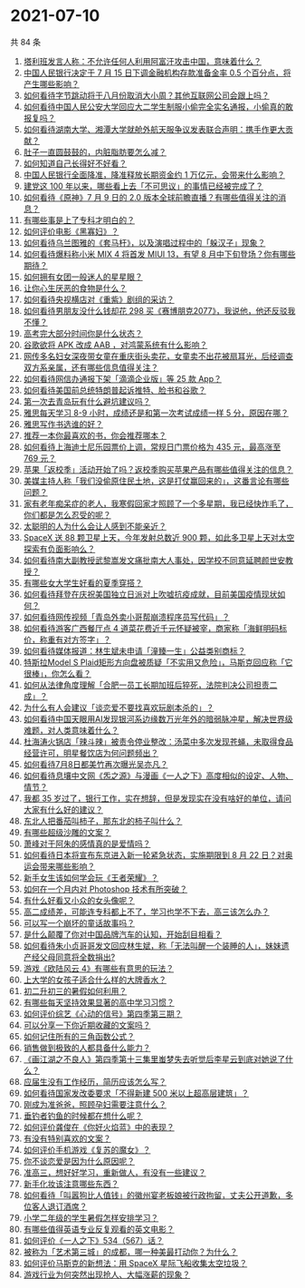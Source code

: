 # 2021-07-10

共 84 条

<!-- BEGIN -->
<!-- 最后更新时间 Sat Jul 10 2021 10:16:25 GMT+0800 (China Standard Time) -->

1. [塔利班发言人称：不允许任何人利用阿富汗攻击中国，意味着什么？](https://www.zhihu.com/question/471209373)
2. [中国人民银行决定于 7 月 15 日下调金融机构存款准备金率 0.5
   个百分点，将产生哪些影响？](https://www.zhihu.com/question/471178899)
3. [如何看待字节跳动将于八月份取消大小周？其他互联网公司会跟上吗？](https://www.zhihu.com/question/471196364)
4. [如何看待中国人民公安大学回应大二学生制服小偷完全实名通报，小偷真的敢报复吗？](https://www.zhihu.com/question/470651207)
5. [如何看待湖南大学、湘潭大学就舱外航天服争议发表联合声明：携手作更大贡献？](https://www.zhihu.com/question/471210964)
6. [肚子一直圆鼓鼓的，内脏脂肪要怎么减？](https://www.zhihu.com/question/45723322)
7. [如何知道自己长得好不好看？](https://www.zhihu.com/question/469915498)
8. [中国人民银行全面降准，降准释放长期资金约 1
   万亿元，会带来什么影响？](https://www.zhihu.com/question/471181275)
9. [建党这 100 年以来，哪些看上去「不可思议」的事情已经被完成了？](https://www.zhihu.com/question/468798487)
10. [如何看待《原神》7 月 9 日的 2.0
    版本全球前瞻直播？有哪些值得关注的消息？](https://www.zhihu.com/question/470379090)
11. [有哪些事是上了专科才明白的？](https://www.zhihu.com/question/322703564)
12. [如何评价电影《黑寡妇》？](https://www.zhihu.com/question/276793168)
13. [如何看待乌兰图雅的《套马杆》，以及演唱过程中的「躲汉子」现象？](https://www.zhihu.com/question/467271332)
14. [如何看待爆料称小米 MIX 4 将首发 MIUI 13，有望 8
    月中下旬登场？你有哪些期待？](https://www.zhihu.com/question/470371928)
15. [如何拥有女团一般迷人的星星眼？](https://www.zhihu.com/question/431143857)
16. [让你心生厌恶的食物是什么？](https://www.zhihu.com/question/468990798)
17. [如何看待央视横店对《重紫》剧组的采访？](https://www.zhihu.com/question/470791003)
18. [如何看待男朋友没什么钱却花 298
    买《赛博朋克2077》，我说他，他还反驳我不懂？](https://www.zhihu.com/question/395466027)
19. [高考完大部分时间你是什么状态？](https://www.zhihu.com/question/468826766)
20. [谷歌欲将 APK 改成 AAB ，对鸿蒙系统有什么影响？](https://www.zhihu.com/question/469684650)
21. [网传多名妇女深夜带女童在重庆街头卖花，女童卖不出花被扇耳光，后经调查双方系亲属，还有哪些信息值得关注？](https://www.zhihu.com/question/471103183)
22. [如何看待网信办通报下架「滴滴企业版」等 25 款 App？](https://www.zhihu.com/question/471232696)
23. [如何看待美国前总统特朗普起诉推特、脸书和谷歌？](https://www.zhihu.com/question/470829116)
24. [第一次去青岛玩有什么避坑建议吗？](https://www.zhihu.com/question/465733900)
25. [雅思每天学习 8-9 小时，成绩还是和第一次考试成绩一样 5
    分，原因在哪？](https://www.zhihu.com/question/453801076)
26. [雅思写作书选谁的好？](https://www.zhihu.com/question/57224350)
27. [推荐一本你最喜欢的书，你会推荐哪本？](https://www.zhihu.com/question/464579170)
28. [如何看待上海迪士尼乐园票价上调，常规日门票价格为 435 元，最高涨至 769
    元？](https://www.zhihu.com/question/471106076)
29. [苹果「返校季」活动开始了吗？返校季购买苹果产品有哪些值得关注的信息？](https://www.zhihu.com/question/470828574)
30. [美媒主持人称「我们没偷原住民土地，这是打仗赢回来的」，这番言论有哪些问题？](https://www.zhihu.com/question/471060396)
31. [家有老年痴呆症的老人，我寒假回家才照顾了一个多星期，我已经快炸毛了，你们都是怎么忍受的呢？](https://www.zhihu.com/question/39952242)
32. [太聪明的人为什么会让人感到不能亲近？](https://www.zhihu.com/question/449801792)
33. [SpaceX 送 88 颗卫星上天，今年发射总数近 900
    颗，如此多卫星上天对太空探索有负面影响么？](https://www.zhihu.com/question/470453437)
34. [如何看待南大副教授武黎嵩发文痛批南大人事处，因学校不同意延聘颜世安教授？](https://www.zhihu.com/question/470991655)
35. [有哪些女大学生好看的夏季穿搭？](https://www.zhihu.com/question/316762010)
36. [如何看待拜登在庆祝美国独立日派对上吹嘘抗疫成就，目前美国疫情现状如何？](https://www.zhihu.com/question/470332850)
37. [如何看待网传视频「青岛外卖小哥帮崩溃程序员写代码」？](https://www.zhihu.com/question/470908424)
38. [如何看待游客广西餐厅点 4
    道菜花费近千元怀疑被宰，商家称「海鲜明码标价，称重有对方签字」？](https://www.zhihu.com/question/470587185)
39. [如何看待媒体报道：林生斌未申请「潼臻一生」公益类别商标？](https://www.zhihu.com/question/471150295)
40. [特斯拉Model S
    Plaid矩形方向盘被质疑「不实用又危险」，马斯克回应称「它很棒」，你怎么看？](https://www.zhihu.com/question/465729695)
41. [如何从法律角度理解「合肥一员工长期加班后猝死，法院判决公司担责二成」？](https://www.zhihu.com/question/470842903)
42. [为什么有人会建议「谈恋爱不要找喜欢玩剧本杀的」？](https://www.zhihu.com/question/470321362)
43. [如何看待中国天眼用AI发现银河系边缘数万光年外的暗弱脉冲星，解决世界级难题，对人类意味着什么？](https://www.zhihu.com/question/470923118)
44. [杜海涛火锅店「辣斗辣」被责令停业整改：汤菜中多次发现苍蝇，未取得食品经营许可，明星餐饮店为何问题频出？](https://www.zhihu.com/question/470854902)
45. [如何看待7月8日都美竹再次曝光吴亦凡？](https://www.zhihu.com/question/470964638)
46. [如何看待息壤中文网《炁之源》与漫画《一人之下》高度相似的设定、人物、情节？](https://www.zhihu.com/question/470549627)
47. [我都 35
    岁过了，银行工作，实在想辞，但是发现实在没有啥好的单位，请问大家有什么好的建议？](https://www.zhihu.com/question/463128218)
48. [东北人把番茄叫柿子，那东北的柿子叫什么？](https://www.zhihu.com/question/459057274)
49. [有哪些超级沙雕的文案？](https://www.zhihu.com/question/467925312)
50. [萧峰对于阿朱的感情真的是爱情吗？](https://www.zhihu.com/question/27494668)
51. [如何看待日本将宣布东京进入新一轮紧急状态，实施期限到 8 月 22
    日？对奥运会带来哪些影响？](https://www.zhihu.com/question/470817265)
52. [新手女生该如何学会玩《王者荣耀》？](https://www.zhihu.com/question/314613607)
53. [如何在一个月内对 Photoshop 技术有所突破？](https://www.zhihu.com/question/39164259)
54. [有什么好看又小众的女头像呢？](https://www.zhihu.com/question/461076676)
55. [高二成绩差，可能连专科都上不了，学习也学不下去，高三该怎么办？](https://www.zhihu.com/question/465609153)
56. [可以写一个崩坏的童话故事吗？](https://www.zhihu.com/question/426166872)
57. [是什么颠覆了你对中国品牌汽车的认知，开始刮目相看？](https://www.zhihu.com/question/450821353)
58. [如何看待朱小贞哥哥发文回应林生斌，称「无法叫醒一个装睡的人」，妹妹遗产经父母同意将全数捐出?](https://www.zhihu.com/question/470995271)
59. [游戏《欧陆风云 4》有哪些有意思的玩法？](https://www.zhihu.com/question/322756892)
60. [上大学的女孩子适合什么样的大牌香水？](https://www.zhihu.com/question/467421722)
61. [初二升初三的暑假如何利用？](https://www.zhihu.com/question/405276565)
62. [有哪些每天坚持效果显著的高中学习习惯？](https://www.zhihu.com/question/47351966)
63. [如何评价综艺《心动的信号》第四季第三期？](https://www.zhihu.com/question/470885166)
64. [可以分享一下你近期收藏的文案吗？](https://www.zhihu.com/question/469650894)
65. [如何记住所有的三角函数公式？](https://www.zhihu.com/question/63652417)
66. [销售做到极致的人都具备什么能力？](https://www.zhihu.com/question/458364420)
67. [《画江湖之不良人》第四季第十三集里蚩梦失去听觉后李星云到底对她说了什么？](https://www.zhihu.com/question/470890032)
68. [应届生没有工作经历，简历应该怎么写？](https://www.zhihu.com/question/293138588)
69. [如何看待国家发改委要求「不得新建 500 米以上超高层建筑」？](https://www.zhihu.com/question/470500743)
70. [刚成为准爸爸，照顾孕妇需要注意什么？](https://www.zhihu.com/question/366967759)
71. [垂钓者钓鱼的时候都在想什么呢？](https://www.zhihu.com/question/465012075)
72. [如何评价龚俊在《你好火焰蓝》中的表现？](https://www.zhihu.com/question/469735496)
73. [有没有特别喜欢的文案？](https://www.zhihu.com/question/464740155)
74. [如何评价手机游戏《复苏的魔女》？](https://www.zhihu.com/question/470739380)
75. [你不谈恋爱是因为什么原因呢？](https://www.zhihu.com/question/470227826)
76. [准高三，想好好学习，重新做人，有没有一些建议？](https://www.zhihu.com/question/470762012)
77. [新手化妆该注意哪些东西？](https://www.zhihu.com/question/467014822)
78. [如何看待「叫嚣狗比人值钱」的徽州宴老板娘被行政拘留，丈夫公开道歉，多位客人退订酒席？](https://www.zhihu.com/question/470671135)
79. [小学二年级的学生暑假怎样安排学习？](https://www.zhihu.com/question/407778994)
80. [有哪些值得英语专业反复观看的英文电影？](https://www.zhihu.com/question/327827779)
81. [如何评价《一人之下》534（567）话？](https://www.zhihu.com/question/470973567)
82. [被称为「艺术第三城」的成都，哪一种美最打动你？为什么？](https://www.zhihu.com/question/469305591)
83. [如何评价马斯克的新想法：用 SpaceX 星际飞船收集太空垃圾？](https://www.zhihu.com/question/470417380)
84. [游戏行业为何突然出现抢人、大幅涨薪的现象？](https://www.zhihu.com/question/468141499)

<!-- END -->
